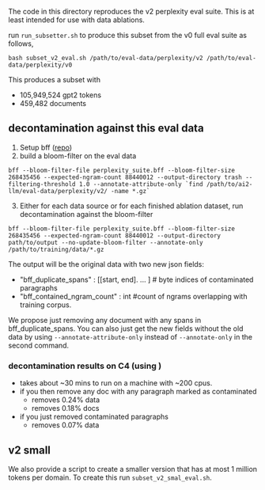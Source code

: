 The code in this directory reproduces the v2 perplexity eval suite. This is at least intended for use with data ablations.

run `run_subsetter.sh` to produce this subset from the v0 full eval suite as follows,

```
bash subset_v2_eval.sh /path/to/eval-data/perplexity/v2 /path/to/eval-data/perplexity/v0
```

This produces a subset with 
* 105,949,524 gpt2 tokens
* 459,482 documents

## decontamination against this eval data

1) Setup bff ([repo](https://github.com/allenai/bff))
2) build a bloom-filter on the eval data
```
bff --bloom-filter-file perplexity_suite.bff --bloom-filter-size 268435456 --expected-ngram-count 88440012 --output-directory trash --filtering-threshold 1.0 --annotate-attribute-only `find /path/to/ai2-llm/eval-data/perplexity/v2/ -name *.gz`
```
3) Either for each data source or for each finished ablation dataset, run decontamination against the bloom-filter
```
bff --bloom-filter-file perplexity_suite.bff --bloom-filter-size 268435456 --expected-ngram-count 88440012 --output-directory path/to/output --no-update-bloom-filter --annotate-only /path/to/training/data/*.gz
```


The output will be the original data with two new json fields:
* "bff_duplicate_spans"  : [[start, end]. ... ] # byte indices of contaminated paragraphs
* "bff_contained_ngram_count" : int #count of ngrams overlapping with training corpus.

We propose just removing any document with any spans in bff_duplicate_spans. You can also just get the new fields without the old data by using `--annotate-attribute-only` instead of `--annotate-only`  in the second command.


### decontamination results on C4 (using )
* takes about ~30 mins to run on a machine with ~200 cpus.
* if you then remove any doc with any paragraph marked as contaminated
    * removes 0.24% data
    * removes 0.18% docs
* if you just removed contaminated paragraphs
    * removes 0.07% data


## v2 small

We also provide a script to create a smaller version that has at most 1 million tokens per domain. To create this run `subset_v2_smal_eval.sh`.